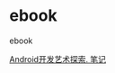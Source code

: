 # ebook
ebook

[Android开发艺术探索. 笔记](https://legacy.gitbook.com/book/tom510230/android_ka_fa_yi_shu_tan_suo/details)

